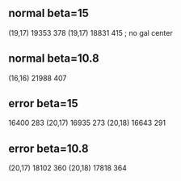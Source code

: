 ## normal beta=15
(19,17) 19353 378
(19,17) 18831 415 ; no gal center

## normal beta=10.8
(16,16) 21988 407

## error beta=15
16400 283
(20,17) 16935 273
(20,18) 16643 291

## error beta=10.8
(20,17) 18102 360
(20,18) 17818 364
